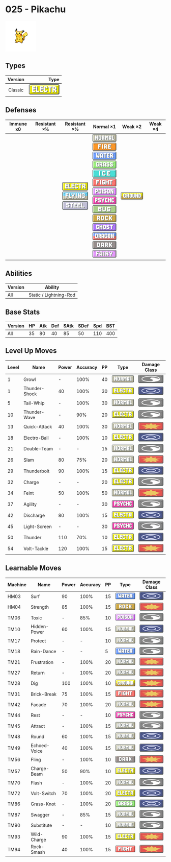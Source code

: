 # 025 - Pikachu

![pikachu](../img/pokemon/025.png)

## Types

| Version | Type                                   |
| :-----: | -------------------------------------: |
| Classic | ![electric](../img/types/electric.png) |

## Defenses

| Immune x0 | Resistant ×¼ | Resistant ×½                                                                                                       | Normal ×1                                                                                                                                                                                                                                                                                                                                                                                                                                                                                                                           | Weak ×2                            | Weak ×4 |
| --------- | ------------ | ------------------------------------------------------------------------------------------------------------------ | ----------------------------------------------------------------------------------------------------------------------------------------------------------------------------------------------------------------------------------------------------------------------------------------------------------------------------------------------------------------------------------------------------------------------------------------------------------------------------------------------------------------------------------- | ---------------------------------- | ------- |
|           |              | ![electric](../img/types/electric.png)<br/>![flying](../img/types/flying.png)<br/>![steel](../img/types/steel.png) | ![normal](../img/types/normal.png)<br/>![fire](../img/types/fire.png)<br/>![water](../img/types/water.png)<br/>![grass](../img/types/grass.png)<br/>![ice](../img/types/ice.png)<br/>![fighting](../img/types/fighting.png)<br/>![poison](../img/types/poison.png)<br/>![psychic](../img/types/psychic.png)<br/>![bug](../img/types/bug.png)<br/>![rock](../img/types/rock.png)<br/>![ghost](../img/types/ghost.png)<br/>![dragon](../img/types/dragon.png)<br/>![dark](../img/types/dark.png)<br/>![fairy](../img/types/fairy.png) | ![ground](../img/types/ground.png) |         |

## Abilities

| Version | Ability                |
| ------- | ---------------------- |
| All     | Static / Lightning-Rod |

## Base Stats

| Version | HP | Atk | Def | SAtk | SDef | Spd | BST |
| ------- | -- | --- | --- | ---- | ---- | --- | --- |
| All     | 35 | 80  | 40  | 85   | 50   | 110 | 400 |

## Level Up Moves

| Level | Name          | Power | Accuracy | PP | Type                                   | Damage Class                           |
| ----- | ------------- | ----- | -------- | -- | -------------------------------------- | -------------------------------------- |
| 1     | Growl         | -     | 100%     | 40 | ![normal](../img/types/normal.png)     | ![status](../img/types/status.png)     |
| 1     | Thunder-Shock | 40    | 100%     | 30 | ![electric](../img/types/electric.png) | ![special](../img/types/special.png)   |
| 5     | Tail-Whip     | -     | 100%     | 30 | ![normal](../img/types/normal.png)     | ![status](../img/types/status.png)     |
| 10    | Thunder-Wave  | -     | 90%      | 20 | ![electric](../img/types/electric.png) | ![status](../img/types/status.png)     |
| 13    | Quick-Attack  | 40    | 100%     | 30 | ![normal](../img/types/normal.png)     | ![physical](../img/types/physical.png) |
| 18    | Electro-Ball  | -     | 100%     | 10 | ![electric](../img/types/electric.png) | ![special](../img/types/special.png)   |
| 21    | Double-Team   | -     | -        | 15 | ![normal](../img/types/normal.png)     | ![status](../img/types/status.png)     |
| 26    | Slam          | 80    | 75%      | 20 | ![normal](../img/types/normal.png)     | ![physical](../img/types/physical.png) |
| 29    | Thunderbolt   | 90    | 100%     | 15 | ![electric](../img/types/electric.png) | ![special](../img/types/special.png)   |
| 32    | Charge        | -     | -        | 20 | ![electric](../img/types/electric.png) | ![status](../img/types/status.png)     |
| 34    | Feint         | 50    | 100%     | 50 | ![normal](../img/types/normal.png)     | ![physical](../img/types/physical.png) |
| 37    | Agility       | -     | -        | 30 | ![psychic](../img/types/psychic.png)   | ![status](../img/types/status.png)     |
| 42    | Discharge     | 80    | 100%     | 15 | ![electric](../img/types/electric.png) | ![special](../img/types/special.png)   |
| 45    | Light-Screen  | -     | -        | 30 | ![psychic](../img/types/psychic.png)   | ![status](../img/types/status.png)     |
| 50    | Thunder       | 110   | 70%      | 10 | ![electric](../img/types/electric.png) | ![special](../img/types/special.png)   |
| 54    | Volt-Tackle   | 120   | 100%     | 15 | ![electric](../img/types/electric.png) | ![physical](../img/types/physical.png) |

## Learnable Moves

| Machine | Name         | Power | Accuracy | PP | Type                                   | Damage Class                           |
| ------- | ------------ | ----- | -------- | -- | -------------------------------------- | -------------------------------------- |
| HM03    | Surf         | 90    | 100%     | 15 | ![water](../img/types/water.png)       | ![special](../img/types/special.png)   |
| HM04    | Strength     | 85    | 100%     | 15 | ![rock](../img/types/rock.png)         | ![physical](../img/types/physical.png) |
| TM06    | Toxic        | -     | 85%      | 10 | ![poison](../img/types/poison.png)     | ![status](../img/types/status.png)     |
| TM10    | Hidden-Power | 60    | 100%     | 15 | ![normal](../img/types/normal.png)     | ![special](../img/types/special.png)   |
| TM17    | Protect      | -     | -        | 10 | ![normal](../img/types/normal.png)     | ![status](../img/types/status.png)     |
| TM18    | Rain-Dance   | -     | -        | 5  | ![water](../img/types/water.png)       | ![status](../img/types/status.png)     |
| TM21    | Frustration  | -     | 100%     | 20 | ![normal](../img/types/normal.png)     | ![physical](../img/types/physical.png) |
| TM27    | Return       | -     | 100%     | 20 | ![normal](../img/types/normal.png)     | ![physical](../img/types/physical.png) |
| TM28    | Dig          | 100   | 100%     | 10 | ![ground](../img/types/ground.png)     | ![physical](../img/types/physical.png) |
| TM31    | Brick-Break  | 75    | 100%     | 15 | ![fighting](../img/types/fighting.png) | ![physical](../img/types/physical.png) |
| TM42    | Facade       | 70    | 100%     | 20 | ![normal](../img/types/normal.png)     | ![physical](../img/types/physical.png) |
| TM44    | Rest         | -     | -        | 10 | ![psychic](../img/types/psychic.png)   | ![status](../img/types/status.png)     |
| TM45    | Attract      | -     | 100%     | 15 | ![normal](../img/types/normal.png)     | ![status](../img/types/status.png)     |
| TM48    | Round        | 60    | 100%     | 15 | ![normal](../img/types/normal.png)     | ![special](../img/types/special.png)   |
| TM49    | Echoed-Voice | 40    | 100%     | 15 | ![normal](../img/types/normal.png)     | ![special](../img/types/special.png)   |
| TM56    | Fling        | -     | 100%     | 10 | ![dark](../img/types/dark.png)         | ![physical](../img/types/physical.png) |
| TM57    | Charge-Beam  | 50    | 90%      | 10 | ![electric](../img/types/electric.png) | ![special](../img/types/special.png)   |
| TM70    | Flash        | -     | 100%     | 20 | ![normal](../img/types/normal.png)     | ![status](../img/types/status.png)     |
| TM72    | Volt-Switch  | 70    | 100%     | 20 | ![electric](../img/types/electric.png) | ![special](../img/types/special.png)   |
| TM86    | Grass-Knot   | -     | 100%     | 20 | ![grass](../img/types/grass.png)       | ![special](../img/types/special.png)   |
| TM87    | Swagger      | -     | 85%      | 15 | ![normal](../img/types/normal.png)     | ![status](../img/types/status.png)     |
| TM90    | Substitute   | -     | -        | 10 | ![normal](../img/types/normal.png)     | ![status](../img/types/status.png)     |
| TM93    | Wild-Charge  | 90    | 100%     | 15 | ![electric](../img/types/electric.png) | ![physical](../img/types/physical.png) |
| TM94    | Rock-Smash   | 40    | 100%     | 15 | ![fighting](../img/types/fighting.png) | ![physical](../img/types/physical.png) |